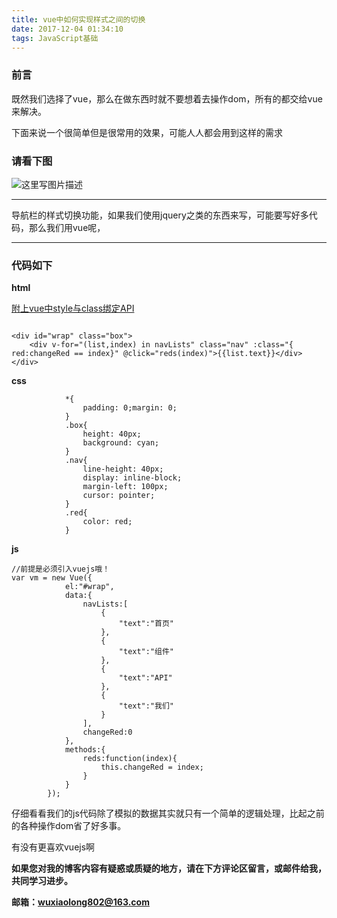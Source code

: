 ```yaml
---
title: vue中如何实现样式之间的切换
date: 2017-12-04 01:34:10
tags: JavaScript基础
---
```


### 前言

 既然我们选择了vue，那么在做东西时就不要想着去操作dom，所有的都交给vue来解决。

下面来说一个很简单但是很常用的效果，可能人人都会用到这样的需求

### 请看下图

![这里写图片描述](http://img.blog.csdn.net/20170805170856509?watermark/2/text/aHR0cDovL2Jsb2cuY3Nkbi5uZXQvd3hsMTU1NQ==/font/5a6L5L2T/fontsize/400/fill/I0JBQkFCMA==/dissolve/70/gravity/SouthEast)


----------


 导航栏的样式切换功能，如果我们使用jquery之类的东西来写，可能要写好多代码，那么我们用vue呢，
 


----------


### 代码如下


**html**

[附上vue中style与class绑定API](https://cn.vuejs.org/v2/guide/class-and-style.html#%E5%AF%B9%E8%B1%A1%E8%AF%AD%E6%B3%95)

```

<div id="wrap" class="box">
	<div v-for="(list,index) in navLists" class="nav" :class="{ red:changeRed == index}" @click="reds(index)">{{list.text}}</div>
</div>
```
**css**

```
			*{
				padding: 0;margin: 0;
			}
			.box{
				height: 40px;
				background: cyan;
			}
			.nav{
				line-height: 40px;
				display: inline-block;
				margin-left: 100px;
				cursor: pointer;
			}
			.red{
				color: red;
			}
```

**js**

```
//前提是必须引入vuejs哦！
var vm = new Vue({
			el:"#wrap",
			data:{
				navLists:[
					{
						"text":"首页"						
					},
					{
						"text":"组件"						
					},
					{
						"text":"API"						
					},
					{
						"text":"我们"						
					}
				],
				changeRed:0
			},
			methods:{
				reds:function(index){
					this.changeRed = index;
				}
			}
		});
```

仔细看看我们的js代码除了模拟的数据其实就只有一个简单的逻辑处理，比起之前的各种操作dom省了好多事。

有没有更喜欢vuejs啊

**如果您对我的博客内容有疑惑或质疑的地方，请在下方评论区留言，或邮件给我，共同学习进步。**

**邮箱：wuxiaolong802@163.com**